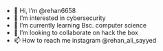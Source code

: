 - 👋 Hi, I’m @rehan6658
- 👀 I’m interested in cybersecurity
- 🌱 I’m currently learning Bsc. computer science 
- 💞️ I’m looking to collaborate on hack the box
- 📫 How to reach me instagram @rehan_ali_sayyed
<!---
rehan6658/rehan6658 is a ✨ special ✨ repository because its `README.md` (this file) appears on your GitHub profile.
You can click the Preview link to take a look at your changes.
--->
